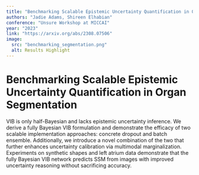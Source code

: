 ```yaml
---
title: "Benchmarking Scalable Epistemic Uncertainty Quantification in Organ Segmentation"
authors: "Jadie Adams, Shireen Elhabian"
conference: "Unsure Workshop at MICCAI"
year: "2023"
link: "https://arxiv.org/abs/2308.07506"
image:
  src: "benchmarking_segmentation.png"
  alt: Results Highlight
---
```


# Benchmarking Scalable Epistemic Uncertainty Quantification in Organ Segmentation
VIB is only half-Bayesian and lacks epistemic uncertainty inference. We derive a fully Bayesian VIB formulation and demonstrate the efficacy of two scalable implementation approaches: concrete dropout and batch ensemble. Additionally, we introduce a novel combination of the two that further enhances uncertainty calibration via multimodal marginalization. Experiments on synthetic shapes and left atrium data demonstrate that the fully Bayesian VIB network predicts SSM from images with improved uncertainty reasoning without sacrificing accuracy.